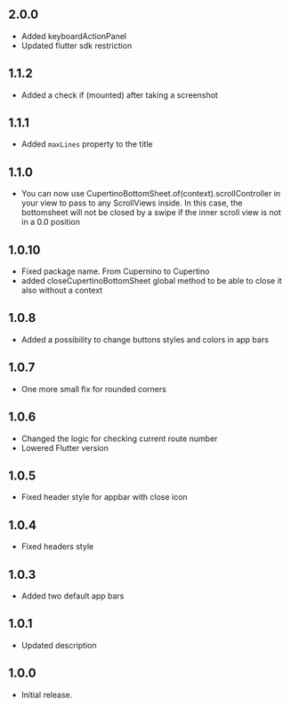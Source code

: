 ## 2.0.0
* Added keyboardActionPanel
* Updated flutter sdk restriction
## 1.1.2
* Added a check if (mounted) after taking a screenshot
## 1.1.1
* Added `maxLines` property to the title
## 1.1.0
* You can now use CupertinoBottomSheet.of(context).scrollController in your view 
to pass to any ScrollViews inside. In this case, the bottomsheet will not be closed by a swipe if the inner scroll view is not in a 0.0 position
## 1.0.10
* Fixed package name. From Cupernino to Cupertino
* added closeCupertinoBottomSheet global method to be able to close it also without a context
## 1.0.8
* Added a possibility to change buttons styles and colors in app bars
## 1.0.7
* One more small fix for rounded corners
## 1.0.6
* Changed the logic for checking current route number
* Lowered Flutter version
## 1.0.5
* Fixed header style for appbar with close icon
## 1.0.4
* Fixed headers style
## 1.0.3
* Added two default app bars
## 1.0.1
* Updated description
## 1.0.0

* Initial release.
